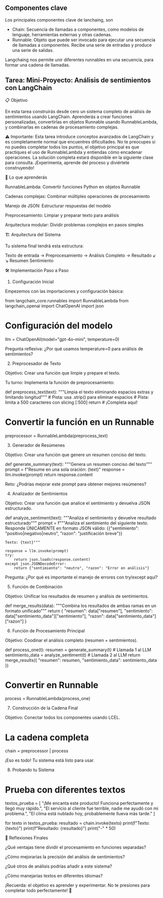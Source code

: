 ## Componentes clave

Los principales componentes clave de lanchaing, son 
- Chain: Secuencia de llamadas a componentes, como modelos de lenguaje, herramientas externas y otras cadenas.
- Runnable: Objeto que puede ser invocado para ejecutar una secuencia de llamadas a componentes. Recibe una serie de entradas y produce una serie de salidas.

Langchaing nos permite unir diferentes runnables en una secuencia, para formar una cadena de llamadas.


## Tarea: Mini-Proyecto: Análisis de sentimientos con LangChain
📋 Objetivo

En esta tarea construirás desde cero un sistema completo de análisis de sentimientos usando LangChain. Aprenderás a crear funciones personalizadas, convertirlas en objetos Runnable usando RunnableLambda, y combinarlas en cadenas de procesamiento complejas.

⚠️ Importante: Esta tarea introduce conceptos avanzados de LangChain y es completamente normal que encuentres dificultades. No te preocupes si no puedes completar todos los puntos, el objetivo principal es que practiques el uso de RunnableLambda y entiendas cómo encadenar operaciones. La solución completa estará disponible en la siguiente clase para consulta. ¡Experimenta, aprende del proceso y diviértete construyendo!



🎯 Lo que aprenderás

RunnableLambda: Convertir funciones Python en objetos Runnable

Cadenas complejas: Combinar múltiples operaciones de procesamiento

Manejo de JSON: Estructurar respuestas del modelo

Preprocesamiento: Limpiar y preparar texto para análisis

Arquitectura modular: Dividir problemas complejos en pasos simples



🏗️ Arquitectura del Sistema

Tu sistema final tendrá esta estructura:

Texto de entrada → Preprocesamiento → Análisis Completo → Resultado
                                           ↙        ↘
                                    Resumen    Sentimiento


🛠️ Implementación Paso a Paso

1. Configuración Inicial

Empezemos con las importaciones y configuración básica:

from langchain_core.runnables import RunnableLambda
from langchain_openai import ChatOpenAI
import json
 
# Configuración del modelo
llm = ChatOpenAI(model="gpt-4o-mini", temperature=0)


Pregunta reflexiva: ¿Por qué usamos temperature=0 para análisis de sentimientos?



2. Preprocesador de Texto

Objetivo: Crear una función que limpie y prepare el texto.

Tu turno: Implementa la función de preprocesamiento:

def preprocess_text(text):
    """Limpia el texto eliminando espacios extras y limitando longitud"""
    # Pista: usa .strip() para eliminar espacios
    # Pista: limita a 500 caracteres con slicing [:500]
    return # ¡Completa aquí!
 
# Convertir la función en un Runnable
preprocessor = RunnableLambda(preprocess_text)


3. Generador de Resúmenes

Objetivo: Crear una función que genere un resumen conciso del texto.

def generate_summary(text):
    """Genera un resumen conciso del texto"""
    prompt = f"Resume en una sola oración: {text}"
    response = llm.invoke(prompt)
    return response.content


Reto: ¿Podrías mejorar este prompt para obtener mejores resúmenes?



4. Analizador de Sentimientos

Objetivo: Crear una función que analice el sentimiento y devuelva JSON estructurado.

def analyze_sentiment(text):
    """Analiza el sentimiento y devuelve resultado estructurado"""
    prompt = f"""Analiza el sentimiento del siguiente texto.
    Responde ÚNICAMENTE en formato JSON válido:
    {{"sentimiento": "positivo|negativo|neutro", "razon": "justificación breve"}}
    
    Texto: {text}"""
    
    response = llm.invoke(prompt)
    try:
        return json.loads(response.content)
    except json.JSONDecodeError:
        return {"sentimiento": "neutro", "razon": "Error en análisis"}


Pregunta: ¿Por qué es importante el manejo de errores con try/except aquí?



5. Función de Combinación

Objetivo: Unificar los resultados de resumen y análisis de sentimientos.

def merge_results(data):
    """Combina los resultados de ambas ramas en un formato unificado"""
    return {
        "resumen": data["resumen"],
        "sentimiento": data["sentimiento_data"]["sentimiento"],
        "razon": data["sentimiento_data"]["razon"]
    }


6. Función de Procesamiento Principal

Objetivo: Coodinar el análisis completo (resumen + sentimientos).

def process_one(t):
    resumen = generate_summary(t)              # Llamada 1 al LLM
    sentimiento_data = analyze_sentiment(t)    # Llamada 2 al LLM
    return merge_results({
        "resumen": resumen,
        "sentimiento_data": sentimiento_data
    })
 
# Convertir en Runnable
process = RunnableLambda(process_one)


7. Construcción de la Cadena Final

Objetivo: Conectar todos los componentes usando LCEL.

# La cadena completa
chain = preprocessor | process


¡Eso es todo! Tu sistema está listo para usar.



8. Probando tu Sistema

# Prueba con diferentes textos
textos_prueba = [
    "¡Me encanta este producto! Funciona perfectamente y llegó muy rápido.",
    "El servicio al cliente fue terrible, nadie me ayudó con mi problema.",
    "El clima está nublado hoy, probablemente llueva más tarde."
]
 
for texto in textos_prueba:
    resultado = chain.invoke(texto)
    print(f"Texto: {texto}")
    print(f"Resultado: {resultado}")
    print("-" * 50)


💭 Reflexiones Finales

¿Qué ventajas tiene dividir el procesamiento en funciones separadas?

¿Cómo mejorarías la precisión del análisis de sentimientos?

¿Qué otros de análisis podrías añadir a este sistema?

¿Cómo manejarías textos en diferentes idiomas?



¡Recuerda: el objetivo es aprender y experimentar. No te presiones para completar todo perfectamente! 🚀

